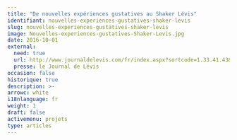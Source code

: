 ```yaml
---
title: "De nouvelles expériences gustatives au Shaker Lévis"
identifiant: nouvelles-experiences-gustatives-shaker-levis
slug: nouvelles-experiences-gustatives-shaker-levis
image: Nouvelles-experiences-gustatives-Shaker-Levis.jpg
date: 2016-10-01
external:
  need: true
  url: http://www.journaldelevis.com/fr/index.aspx?sortcode=1.33.41.43&starting=0&id_article=16532
  presse: le Journal de Lévis
occasion: false
historique: true
description: >-
arrowc: white
i18nlanguage: fr
weight: 1
draft: false
activemenu: projets
type: articles
---
```


